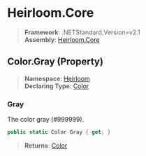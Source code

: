 # Heirloom.Core

> **Framework**: .NETStandard,Version=v2.1  
> **Assembly**: [Heirloom.Core][0]

## Color.Gray (Property)

> **Namespace**: [Heirloom][0]  
> **Declaring Type**: [Color][1]

### Gray

The color gray (#999999).

```cs
public static Color Gray { get; }
```

> **Returns**: [Color][1]

[0]: ../../../Heirloom.Core.md
[1]: ../Color.md
